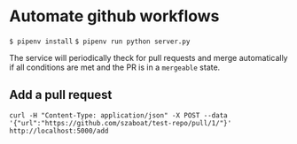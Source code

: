 # Automate github workflows

`$ pipenv install`
`$ pipenv run python server.py`

The service will periodically theck for pull requests and merge automatically if all conditions are met and the PR is in a `mergeable` state.

## Add a pull request
`curl -H "Content-Type: application/json" -X POST --data '{"url":"https://github.com/szaboat/test-repo/pull/1/"}' http://localhost:5000/add`
